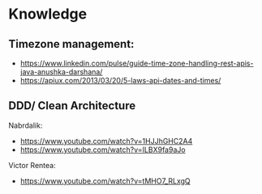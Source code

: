# Knowledge

## Timezone management:
- https://www.linkedin.com/pulse/guide-time-zone-handling-rest-apis-java-anushka-darshana/
- https://apiux.com/2013/03/20/5-laws-api-dates-and-times/

## DDD/ Clean Architecture
Nabrdalik:
  - https://www.youtube.com/watch?v=1HJJhGHC2A4
  - https://www.youtube.com/watch?v=ILBX9fa9aJo

Victor Rentea:
  - https://www.youtube.com/watch?v=tMHO7_RLxgQ
